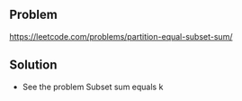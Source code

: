 ## Problem

https://leetcode.com/problems/partition-equal-subset-sum/

## Solution

- See the problem Subset sum equals k
